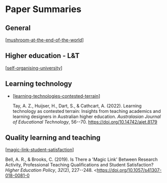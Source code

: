 # Paper Summaries

## General

[[mushroom-at-the-end-of-the-world]]

## Higher education - L&T

[[self-organising-university]]

## Learning technology

- [[learning-technologies-contested-terrain]]

	Tay, A. Z., Huijser, H., Dart, S., & Cathcart, A. (2022). Learning technology as contested terrain: Insights from teaching academics and learning designers in Australian higher education. *Australasian Journal of Educational Technology*, 56--70. <https://doi.org/10.14742/ajet.8179>


## Quality learning and teaching

[[magic-link-student-satisfaction]]

Bell, A. R., & Brooks, C. (2019). Is There a 'Magic Link' Between Research Activity, Professional Teaching Qualifications and Student Satisfaction? *Higher Education Policy*, *32*(2), 227--248\. <https://doi.org/10.1057/s41307-018-0081-0


[//begin]: # "Autogenerated link references for markdown compatibility"
[mushroom-at-the-end-of-the-world]: <Paper Summaries/mushroom-at-the-end-of-the-world> "The Mushroom at the End of the World"
[self-organising-university]: <Paper Summaries/self-organising-university> "Self-organising university"
[learning-technologies-contested-terrain]: <Paper Summaries/learning-technologies-contested-terrain> "Learning technology as contested terrain: Insights from teaching academics and learning designers in Australian higher education"
[magic-link-student-satisfaction]: <Paper Summaries/magic-link-student-satisfaction> "Is there a 'magic link' between research activity...and student satisfaction"
[//end]: # "Autogenerated link references"